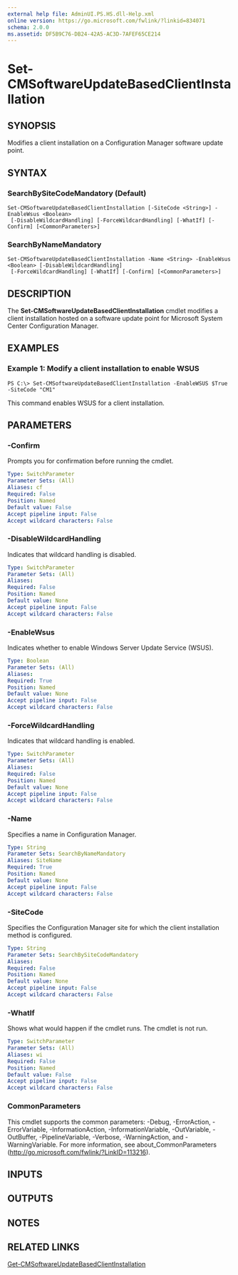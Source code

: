 ```yaml
---
external help file: AdminUI.PS.HS.dll-Help.xml
online version: https://go.microsoft.com/fwlink/?linkid=834071
schema: 2.0.0
ms.assetid: DF5B9C76-DB24-42A5-AC3D-7AFEF65CE214
---
```


# Set-CMSoftwareUpdateBasedClientInstallation

## SYNOPSIS
Modifies a client installation on a Configuration Manager software update point.

## SYNTAX

### SearchBySiteCodeMandatory (Default)
```
Set-CMSoftwareUpdateBasedClientInstallation [-SiteCode <String>] -EnableWsus <Boolean>
 [-DisableWildcardHandling] [-ForceWildcardHandling] [-WhatIf] [-Confirm] [<CommonParameters>]
```

### SearchByNameMandatory
```
Set-CMSoftwareUpdateBasedClientInstallation -Name <String> -EnableWsus <Boolean> [-DisableWildcardHandling]
 [-ForceWildcardHandling] [-WhatIf] [-Confirm] [<CommonParameters>]
```

## DESCRIPTION
The **Set-CMSoftwareUpdateBasedClientInstallation** cmdlet modifies a client installation hosted on a software update point for Microsoft System Center Configuration Manager.

## EXAMPLES

### Example 1: Modify a client installation to enable WSUS
```
PS C:\> Set-CMSoftwareUpdateBasedClientInstallation -EnableWSUS $True -SiteCode "CM1"
```

This command enables WSUS for a client installation.

## PARAMETERS

### -Confirm
Prompts you for confirmation before running the cmdlet.

```yaml
Type: SwitchParameter
Parameter Sets: (All)
Aliases: cf
Required: False
Position: Named
Default value: False
Accept pipeline input: False
Accept wildcard characters: False
```

### -DisableWildcardHandling
Indicates that wildcard handling is disabled.

```yaml
Type: SwitchParameter
Parameter Sets: (All)
Aliases: 
Required: False
Position: Named
Default value: None
Accept pipeline input: False
Accept wildcard characters: False
```

### -EnableWsus
Indicates whether to enable Windows Server Update Service (WSUS).

```yaml
Type: Boolean
Parameter Sets: (All)
Aliases: 
Required: True
Position: Named
Default value: None
Accept pipeline input: False
Accept wildcard characters: False
```

### -ForceWildcardHandling
Indicates that wildcard handling is enabled.

```yaml
Type: SwitchParameter
Parameter Sets: (All)
Aliases: 
Required: False
Position: Named
Default value: None
Accept pipeline input: False
Accept wildcard characters: False
```

### -Name
Specifies a name in Configuration Manager.

```yaml
Type: String
Parameter Sets: SearchByNameMandatory
Aliases: SiteName
Required: True
Position: Named
Default value: None
Accept pipeline input: False
Accept wildcard characters: False
```

### -SiteCode
Specifies the Configuration Manager site for which the client installation method is configured.

```yaml
Type: String
Parameter Sets: SearchBySiteCodeMandatory
Aliases: 
Required: False
Position: Named
Default value: None
Accept pipeline input: False
Accept wildcard characters: False
```

### -WhatIf
Shows what would happen if the cmdlet runs.
The cmdlet is not run.

```yaml
Type: SwitchParameter
Parameter Sets: (All)
Aliases: wi
Required: False
Position: Named
Default value: False
Accept pipeline input: False
Accept wildcard characters: False
```

### CommonParameters
This cmdlet supports the common parameters: -Debug, -ErrorAction, -ErrorVariable, -InformationAction, -InformationVariable, -OutVariable, -OutBuffer, -PipelineVariable, -Verbose, -WarningAction, and -WarningVariable. For more information, see about_CommonParameters (http://go.microsoft.com/fwlink/?LinkID=113216).

## INPUTS

## OUTPUTS

## NOTES

## RELATED LINKS

[Get-CMSoftwareUpdateBasedClientInstallation](./Get-CMSoftwareUpdateBasedClientInstallation.md)


